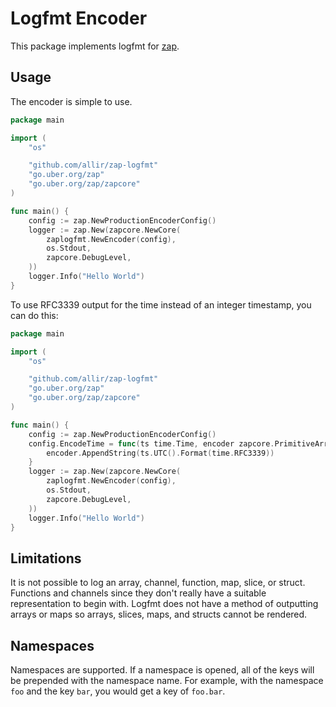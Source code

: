 # Logfmt Encoder

This package implements logfmt for
[zap](https://github.com/uber-go/zap).

## Usage

The encoder is simple to use.

```go
package main

import (
    "os"

    "github.com/allir/zap-logfmt"
    "go.uber.org/zap"
    "go.uber.org/zap/zapcore"
)

func main() {
    config := zap.NewProductionEncoderConfig()
    logger := zap.New(zapcore.NewCore(
        zaplogfmt.NewEncoder(config),
        os.Stdout,
        zapcore.DebugLevel,
    ))
    logger.Info("Hello World")
}
```

To use RFC3339 output for the time instead of an integer timestamp, you
can do this:

```go
package main

import (
    "os"

    "github.com/allir/zap-logfmt"
    "go.uber.org/zap"
    "go.uber.org/zap/zapcore"
)

func main() {
    config := zap.NewProductionEncoderConfig()
    config.EncodeTime = func(ts time.Time, encoder zapcore.PrimitiveArrayEncoder) {
        encoder.AppendString(ts.UTC().Format(time.RFC3339))
    }
    logger := zap.New(zapcore.NewCore(
        zaplogfmt.NewEncoder(config),
        os.Stdout,
        zapcore.DebugLevel,
    ))
    logger.Info("Hello World")
}
```

## Limitations

It is not possible to log an array, channel, function, map, slice, or
struct. Functions and channels since they don't really have a suitable
representation to begin with. Logfmt does not have a method of
outputting arrays or maps so arrays, slices, maps, and structs cannot be
rendered.

## Namespaces

Namespaces are supported. If a namespace is opened, all of the keys will
be prepended with the namespace name. For example, with the namespace
`foo` and the key `bar`, you would get a key of `foo.bar`.
